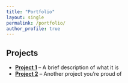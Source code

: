 ```yaml
---
title: "Portfolio"
layout: single
permalink: /portfolio/
author_profile: true
---
```


## Projects

- **[Project 1](#)** – A brief description of what it is
- **[Project 2](#)** – Another project you’re proud of
